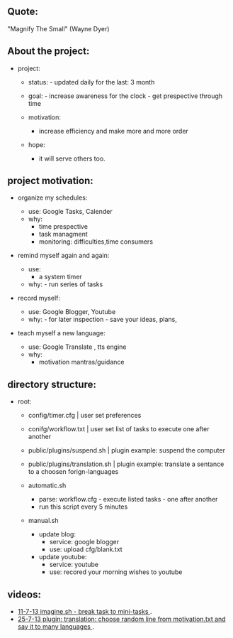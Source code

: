Quote: 
----------
"Magnify The Small" (Wayne Dyer)

About the project:
------------------
- project:
    - status:
              - updated daily for the last: 3 month 

    - goal:
             - increase awareness for the clock
             - get prespective through time

    -  motivation: 
        - increase efficiency and make more and more order

    -  hope:
        - it will serve others too.

project motivation: 
--------------------
- organize my schedules:
    - use: Google Tasks, Calender
    - why:
        - time prespective
        - task managment
        - monitoring: difficulties,time consumers

- remind myself again and again:
    - use:
        - a system timer
    - why:
           - run series of tasks

- record myself: 
    - use: Google Blogger, Youtube
    - why:
          - for later inspection
          - save your ideas, plans,  

- teach myself a new language:
    - use: Google Translate , tts engine
    - why:
        - motivation mantras/guidance




directory structure:
----------------------
- root:
    - config/timer.cfg    | user set preferences
    - conifg/workflow.txt | user set list of tasks to execute one after another 

    - public/plugins/suspend.sh     | plugin example: suspend the computer
    - public/plugins/translation.sh | plugin example: translate a sentance to a choosen forign-languages

    - automatic.sh    
        - parse: workflow.cfg - execute listed tasks - one after another
        - run this script every 5 minutes
        
    - manual.sh    
        - update blog:
            - service: google blogger
            - use:     upload cfg/blank.txt
        - update youtube:
            - service: youtube
            - use:     recored your morning wishes to youtube

videos:
---------------
- [ 11-7-13 imagine.sh - break task to mini-tasks ](http://ascii.io/a/4113).
- [ 25-7-13 plugin: translation: choose random line from motivation.txt and say it to many languages ](http://ascii.io/a/4337).




